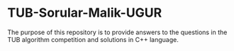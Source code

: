 # TUB-Sorular-Malik-UGUR
The purpose of this repository is to provide answers to the questions in the TUB algorithm competition and solutions in C++ language.
